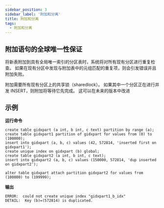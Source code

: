 ```yaml
---
sidebar_position: 3
sidebar_label: '附加和分离'
title: 附加和分离
tags:
  - 附加和分离
---
```



## 附加语句的全球唯一性保证

将新表附加到具有全局唯一索引的分区表时，系统将对所有现有分区进行重复检查。 如果在现有分区中发现与附加表中的元组匹配的重复项，则会引发错误并且附加失败。

附加需要所有现有分区上的共享锁（sharedlock）。 如果其中一个分区正在进行并发 INSERT，则附加将等待它先完成。 这可以在未来的版本中改进

## 示例

**运行命令**
```
create table gidxpart (a int, b int, c text) partition by range (a);
create table gidxpart1 partition of gidxpart for values from (0) to (100000);
insert into gidxpart (a, b, c) values (42, 572814, 'inserted first on gidxpart1');
create unique index on gidxpart (b) global;
create table gidxpart2 (a int, b int, c text);
insert into gidxpart2 (a, b, c) values (150000, 572814, 'dup inserted on gidxpart2');

alter table gidxpart attach partition gidxpart2 for values from (100000) to (199999); 
```

**输出**
```
ERROR:  could not create unique index "gidxpart1_b_idx"
DETAIL:  Key (b)=(572814) is duplicated.
```
